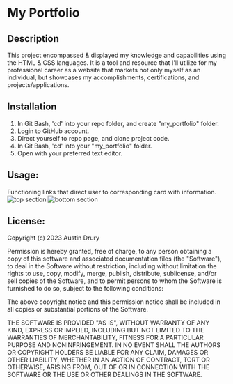 # My Portfolio

## Description
This project encompassed & displayed my knowledge and capabilities using the HTML & CSS languages. It is a tool and resource that I'll utilize for my professional career as a website that markets not only myself as an individual, but showcases my accomplishments, certifications, and projects/applications.

## Installation
1. In Git Bash, 'cd' into your repo folder, and create "my_portfolio" folder.
2. Login to GitHub account.
3. Direct yourself to repo page, and clone project code.
4. In Git Bash, 'cd' into your "my_portfolio" folder.
5. Open with your preferred text editor.

## Usage:
Functioning links that direct user to corresponding card with information.
![top section](assets/images/SS1.PNG)
![bottom section](assets/images/SS2.PNG)

## License:
Copyright (c) 2023 Austin Drury

Permission is hereby granted, free of charge, to any person obtaining a copy
of this software and associated documentation files (the "Software"), to deal
in the Software without restriction, including without limitation the rights
to use, copy, modify, merge, publish, distribute, sublicense, and/or sell
copies of the Software, and to permit persons to whom the Software is
furnished to do so, subject to the following conditions:

The above copyright notice and this permission notice shall be included in all
copies or substantial portions of the Software.

THE SOFTWARE IS PROVIDED "AS IS", WITHOUT WARRANTY OF ANY KIND, EXPRESS OR
IMPLIED, INCLUDING BUT NOT LIMITED TO THE WARRANTIES OF MERCHANTABILITY,
FITNESS FOR A PARTICULAR PURPOSE AND NONINFRINGEMENT. IN NO EVENT SHALL THE
AUTHORS OR COPYRIGHT HOLDERS BE LIABLE FOR ANY CLAIM, DAMAGES OR OTHER
LIABILITY, WHETHER IN AN ACTION OF CONTRACT, TORT OR OTHERWISE, ARISING FROM,
OUT OF OR IN CONNECTION WITH THE SOFTWARE OR THE USE OR OTHER DEALINGS IN THE
SOFTWARE.